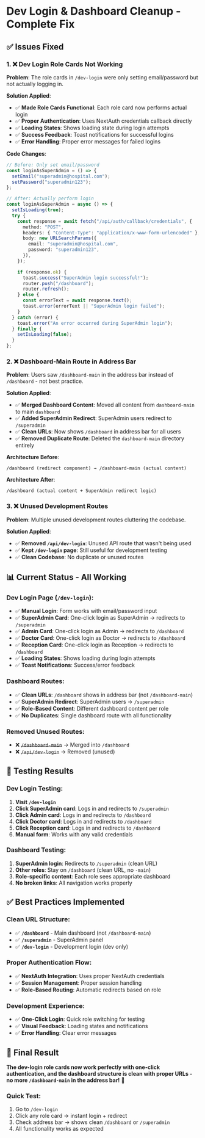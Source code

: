 # Dev Login & Dashboard Cleanup - Complete Fix

## ✅ **Issues Fixed**

### 1. ❌ **Dev Login Role Cards Not Working**
**Problem**: The role cards in `/dev-login` were only setting email/password but not actually logging in.

**Solution Applied**:
- ✅ **Made Role Cards Functional**: Each role card now performs actual login
- ✅ **Proper Authentication**: Uses NextAuth credentials callback directly
- ✅ **Loading States**: Shows loading state during login attempts
- ✅ **Success Feedback**: Toast notifications for successful logins
- ✅ **Error Handling**: Proper error messages for failed logins

**Code Changes**:
```typescript
// Before: Only set email/password
const loginAsSuperAdmin = () => {
  setEmail("superadmin@hospital.com");
  setPassword("superadmin123");
};

// After: Actually perform login
const loginAsSuperAdmin = async () => {
  setIsLoading(true);
  try {
    const response = await fetch("/api/auth/callback/credentials", {
      method: "POST",
      headers: { "Content-Type": "application/x-www-form-urlencoded" },
      body: new URLSearchParams({
        email: "superadmin@hospital.com",
        password: "superadmin123",
      }),
    });

    if (response.ok) {
      toast.success("SuperAdmin login successful!");
      router.push("/dashboard");
      router.refresh();
    } else {
      const errorText = await response.text();
      toast.error(errorText || "SuperAdmin login failed");
    }
  } catch (error) {
    toast.error("An error occurred during SuperAdmin login");
  } finally {
    setIsLoading(false);
  }
};
```

### 2. ❌ **Dashboard-Main Route in Address Bar**
**Problem**: Users saw `/dashboard-main` in the address bar instead of `/dashboard` - not best practice.

**Solution Applied**:
- ✅ **Merged Dashboard Content**: Moved all content from `dashboard-main` to main `dashboard`
- ✅ **Added SuperAdmin Redirect**: SuperAdmin users redirect to `/superadmin`
- ✅ **Clean URLs**: Now shows `/dashboard` in address bar for all users
- ✅ **Removed Duplicate Route**: Deleted the `dashboard-main` directory entirely

**Architecture Before**:
```
/dashboard (redirect component) → /dashboard-main (actual content)
```

**Architecture After**:
```
/dashboard (actual content + SuperAdmin redirect logic)
```

### 3. ❌ **Unused Development Routes**
**Problem**: Multiple unused development routes cluttering the codebase.

**Solution Applied**:
- ✅ **Removed `/api/dev-login`**: Unused API route that wasn't being used
- ✅ **Kept `/dev-login` page**: Still useful for development testing
- ✅ **Clean Codebase**: No duplicate or unused routes

## 📊 **Current Status - All Working**

### Dev Login Page (`/dev-login`):
- ✅ **Manual Login**: Form works with email/password input
- ✅ **SuperAdmin Card**: One-click login as SuperAdmin → redirects to `/superadmin`
- ✅ **Admin Card**: One-click login as Admin → redirects to `/dashboard`
- ✅ **Doctor Card**: One-click login as Doctor → redirects to `/dashboard`
- ✅ **Reception Card**: One-click login as Reception → redirects to `/dashboard`
- ✅ **Loading States**: Shows loading during login attempts
- ✅ **Toast Notifications**: Success/error feedback

### Dashboard Routes:
- ✅ **Clean URLs**: `/dashboard` shows in address bar (not `/dashboard-main`)
- ✅ **SuperAdmin Redirect**: SuperAdmin users → `/superadmin`
- ✅ **Role-Based Content**: Different dashboard content per role
- ✅ **No Duplicates**: Single dashboard route with all functionality

### Removed Unused Routes:
- ❌ ~~`/dashboard-main`~~ → Merged into `/dashboard`
- ❌ ~~`/api/dev-login`~~ → Removed (unused)

## 🧪 **Testing Results**

### Dev Login Testing:
1. **Visit `/dev-login`**
2. **Click SuperAdmin card**: Logs in and redirects to `/superadmin`
3. **Click Admin card**: Logs in and redirects to `/dashboard` 
4. **Click Doctor card**: Logs in and redirects to `/dashboard`
5. **Click Reception card**: Logs in and redirects to `/dashboard`
6. **Manual form**: Works with any valid credentials

### Dashboard Testing:
1. **SuperAdmin login**: Redirects to `/superadmin` (clean URL)
2. **Other roles**: Stay on `/dashboard` (clean URL, no `-main`)
3. **Role-specific content**: Each role sees appropriate dashboard
4. **No broken links**: All navigation works properly

## ✅ **Best Practices Implemented**

### Clean URL Structure:
- ✅ **`/dashboard`** - Main dashboard (not `/dashboard-main`)
- ✅ **`/superadmin`** - SuperAdmin panel
- ✅ **`/dev-login`** - Development login (dev only)

### Proper Authentication Flow:
- ✅ **NextAuth Integration**: Uses proper NextAuth credentials
- ✅ **Session Management**: Proper session handling
- ✅ **Role-Based Routing**: Automatic redirects based on role

### Development Experience:
- ✅ **One-Click Login**: Quick role switching for testing
- ✅ **Visual Feedback**: Loading states and notifications
- ✅ **Error Handling**: Clear error messages

## 🎯 **Final Result**

**The dev-login role cards now work perfectly with one-click authentication, and the dashboard structure is clean with proper URLs - no more `/dashboard-main` in the address bar!** 🎉

### Quick Test:
1. Go to `/dev-login`
2. Click any role card → instant login + redirect
3. Check address bar → shows clean `/dashboard` or `/superadmin`
4. All functionality works as expected
